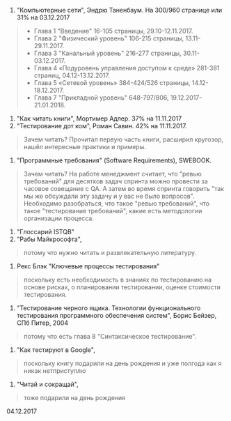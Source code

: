 1. "Компьютерные сети", Эндрю Таненбаум. На 300/960 странице или 31% на 03.12.2017
> - Глава 1 "Введение" 16-105 страницы, 29.10-12.11.2017.
> - Глава 2 "Физический уровень" 106-215 страницы, 13.11-29.11.2017.
> - Глава 3 "Канальный уровень" 216-277 страницы, 30.11-03.12.2017.
> - Глава 4 «Подуровень управления доступом к среде» 281-381 страниц, 04.12-13.12.2017.
> - Глава 5 «Сетевой уровень» 384-424/526 страницы, 14.12-18.12.2017.
> - Глава 7 "Прикладной уровень" 648-797/806, 19.12.2017- 21.01.2018.
1. "Как читать книги", Мортимер Адлер. 37% на 11.11.2017
1. "Тестирование дот ком", Роман Савин. 42% на 11.11.2017.
> Зачем читать? Прочитал первую часть книги, расширил кругозор, нашёл интересные практики и примеры.
1. "Программные требования" (Software Requirements), SWEBOOK. 
> Зачем читать? На работе менеджмент считает, что "ревью требований" для десятков задач спринта можно провести за часовое совещание с QA. А затем во время спринта говорить "так мы же обсуждали эту задачу и у вас не было вопросов". Необходимо разобраться, что такое "ревью требований", что такое "тестирование требований", какие есть методологии организации процесса.
1. "Глоссарий ISTQB"
1. "Рабы Майкрософта",
> потому что нужно читать и развлекательную литературу.
1. Рекс Блэк "Ключевые процессы тестирования"
> поскольку есть необходимость в знаниях по тестированию на основе рисках, о планировании тестировании, оценке стоимости тестирования.
1. "Тестирование черного ящика. Технологии функционального тестирования программного обеспечения систем", Борис Бейзер, СПб Питер, 2004
> потому что есть глава 8 "Синтаксическое тестирование".
1. "Как тестируют в Google",
> поскольку книгу подарили на день рождения и уже полгода как я никак нетприступлю
1. "Читай и сокращай",
> тоже подарили на день рождения

04.12.2017
